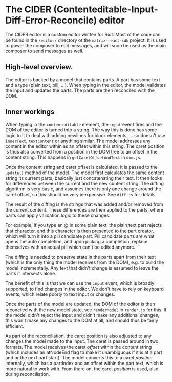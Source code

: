 # The CIDER (Contenteditable-Input-Diff-Error-Reconcile) editor

The CIDER editor is a custom editor written for Riot. Most of the code can be found in the `/editor/` directory of the `matrix-react-sdk` project. It is used to power the composer to edit messages, and will soon be used as the main composer to send messages as well.

## High-level overview.

The editor is backed by a model that contains parts. A part has some text and a type (plain text, pill, ...). When typing in the editor, the model validates the input and updates the parts. The parts are then reconciled with the DOM.

## Inner workings

When typing in the `contenteditable` element, the `input` event fires and the DOM of the editor is turned into a string. The way this is done has some logic to it to deal with adding newlines for block elements, ... so doesn't use `innerText`, `textContent` or anything similar. The model addresses any content in the editor within as an offset within this string. The caret position is thus also converted from a position in the DOM tree to an offset in the content string. This happens in `getCaretOffsetAndText` in `dom.js`.

Once the content string and caret offset is calculated, it is passed to the `update()` method of the model. The model first calculates the same content string its current parts, basically just concatenating their text. It then looks for differences between the current and the new content string. The diffing algorithm is very basic, and assumes there is only one change around the caret offset, so this should be very inexpensive. See `diff.js` for details.

The result of the diffing is the strings that was added and/or removed from the current content. These differences are then applied to the parts, where parts can apply validation logic to these changes.

For example, if you type an @ in some plain text, the plain text part rejects that character, and this character is then presented to the part creator, which will turn it into a pill candidate part. Pill candidate parts are what opens the auto completion, and upon picking a completion, replace themselves with an actual pill which can't be edited anymore.

The diffing is needed to preserve state in the parts apart from their text (which is the only thing the model receives from the DOM), e.g. to build the model incrementally. Any text that didn't change is assumed to leave the parts it intersects alone.

The benefit of this is that we can use the `input` event, which is broadly supported, to find changes in the editor. We don't have to rely on keyboard events, which relate poorly to text input or changes.

Once the parts of the model are updated, the DOM of the editor is then reconciled with the new model state, see `renderModel` in `render.js` for this. If the model didn't reject the input and didn't make any additional changes, this won't make any changes to the DOM at all, and should thus be fairly efficient.

As part of the reconciliation, the caret position is also adjusted to any changes the model made to the input. The caret is passed around in two formats. The model receives the caret *offset* within the content string (which includes an atNodeEnd flag to make it unambiguous if it is at a part and or the next part start). The model converts this to a caret *position* internally, which has a partIndex and an offset within the part text, which is more natural to work with. From there on, the caret *position* is used, also during reconciliation.
